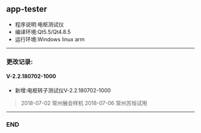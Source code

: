 ## app-tester

* 程序说明:电枢测试仪
* 编译环境:Qt5.5/Qt4.8.5
* 运行环境:Windows linux arm
***
### 更改记录:
#### V-2.2.180702-1000
* 新增:电枢转子测试仪V-2.2.180702-1000

> 2018-07-02 常州展会样机
> 2018-07-06 常州苏恒试用
***
### END
